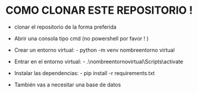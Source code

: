 # COMO CLONAR ESTE REPOSITORIO !

- clonar el repositorio de la forma preferida
- Abrir una consola tipo cmd (no powershell por favor ! )
- Crear un entorno virtual:
        - python -m venv nombreentorno virtual
- Entrar en el entorno virtual: 
        - .\nombreentornovirtual\Scripts\activate
- Instalar las dependencias:
        - pip install -r requirements.txt

- También vas a necesitar una base de datos